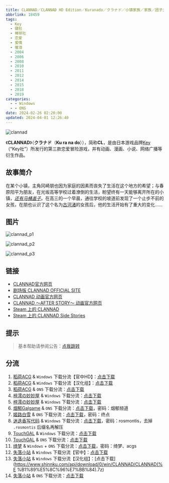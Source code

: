 ```yaml
---
title: CLANNAD／CLANNAD HD Edition／Kuranado／クラナド／小镇家族／家族／团子大家族／克兰娜德／人生
abbrlink: 18459
tags:
  - Key
  - 键社
  - 棒球社
  - 恋爱
  - 爱情
  - 催泪
  - 2004
  - 2006
  - 2008
  - 2010
  - 2011
  - 2012
  - 2014
  - 2015
  - 2018
  - 2019
categories:
  - - Windows
  - - ONS
date: 2024-02-26 02:20:00
updated: 2024-04-01 12:26:40
---
```


![clannad](https://unpkg.com/galgame/img/clannad.webp)

《**CLANNAD**》（**クラナド**（**Ku ra na do**）），简称**CL**，是由日本游戏品牌[Key](https://zh.moegirl.org.cn/Key)（“Key社”）所发行的第三款恋爱冒险游戏，并有动画、漫画、小说、网络广播等衍生作品。

<!-- more -->

## 故事简介

在某个小镇，主角冈崎朋也因为家庭的因素而丧失了生活在这个地方的希望；与春原阳平为朋友，在光坂高等学校过着潦倒的生活，盼望终有一天能够离开所在的小镇，*[还有马桶盖子](https://zh.moegirl.org.cn/还有马桶盖子)*。在高三的一个早晨，通往学校的坡道前发现了一个止步不前的女孩，在朋也认识了这个名为[古河渚](https://zh.moegirl.org.cn/古河渚)的女孩后，他的生活开始有了重大的变化……

## 图片

![clannad_p1](https://unpkg.com/galgame/img/clannad_p1.webp)

![clannad_p2](https://unpkg.com/galgame/img/clannad_p2.webp)

![clannad_p3](https://unpkg.com/galgame/img/clannad_p3.webp)

## 链接

- [CLANNAD官方网页](http://clannad.prpage.jp/)
- [剧场版 CLANNAD OFFICIAL SITE](http://www.clannad-movie.jp/)
- [CLANNAD 动画官方网页](http://www.tbs.co.jp/clannad/clannad1/index-j.html)
- [CLANNAD ～AFTER STORY～ 动画官方网页](http://www.tbs.co.jp/clannad/)
- [Steam 上的 CLANNAD](https://store.steampowered.com/app/324160)
- [Steam 上的 CLANNAD Side Stories](https://store.steampowered.com/app/420100)

## 提示

> 基本帮助请参阅公告：[点我跳转](/p/announcement/)

## 分流

1. [稻荷ACG](https://amoebi.com/) & `Windows` 下载分流【官中HD】：[点击下载](https://sakustar.moe/download?post_id=307&index=1&i=0)
2. [稻荷ACG](https://amoebi.com/) & `Windows` 下载分流【汉化组】：[点击下载](https://sakustar.moe/download?post_id=307&index=0&i=0)
3. [稻荷ACG](https://amoebi.com/) & `ONS` 下载分流：[点击下载](https://sakustar.moe/download?post_id=609&index=0&i=0)
4. [梓澪の妙妙屋](https://zi0.cc/) & `Windows` 下载分流：[点击下载](https://zi0.cc/d/%2C%E3%80%90ADV-%E5%86%92%E9%99%A9%E6%B8%B8%E6%88%8F%E3%80%91/%E3%80%90PC%E3%80%91CLANNAD%20HD%20Edition/CLANNAD%20HD%20Edition.zip?sign=NWR5RD7Z5G8HwX0iMA9nIvnXHIQ669o5RnsN7DGx640=:0)
5. [梓澪の妙妙屋](https://zi0.cc/) & `Windows` 下载分流：[点击下载](https://zi0.cc/d/%60%E3%80%90%E5%90%88%E9%9B%86%E7%B3%BB%E5%88%97%E3%80%91/%E6%B1%89%E5%8C%96galgame%E4%BC%9A%E7%A4%BE%E5%90%88%E9%9B%86/%E6%B1%89%E5%8C%96%E4%BC%9A%E7%A4%BE%E5%90%88%E9%9B%86%E9%83%A8%E5%88%86%20part24/KEY/%E6%B1%89%E5%8C%96%E7%89%88/%5B191017%5D%5BKey%5D%20CLANNAD%20HD%20Edition.rar?sign=8Hvg-pqMmYaW0YfU8Op4QzRN9dAdWc2GT72YKBEGIeY=:0)
6. [烟郁Galgame](https://yanyugal.top/) & `ONS` 下载分流：[点击下载](https://yanyugal.top/d/disk1/%E5%B0%8F%E5%B0%8F%E7%9A%84%E5%88%86%E4%BA%AB%EF%BC%88PC%EF%BC%86%E5%AE%89%E5%8D%93%EF%BC%89/%E5%AE%89%E5%8D%93/ons/Clannad.7z)，密码：烟郁频道
7. [姬路白雪](https://pan.jlbx.xyz/) & `ONS` 下载分流：[点击下载](https://pan.jlbx.xyz/?s=CLANNAD.rar)，密码：终点
8. [迷迭香写代码](https://rosmontis.com/) & `Windows` 下载分流：[点击下载](https://drive.rosmontis.com/s/8r2UN)，密码：rosmontis，去掉 `.rosmontis` 后缀名再解压
9. [TouchGAL](https://touchgal.net/) & `Windows` 下载分流：[点击下载](https://pan.touchgal.net/s/weaHv)
10. [TouchGAL](https://touchgal.net/) & `ONS` 下载分流：[点击下载](https://pan.touchgal.net/s/ABOtP)
11. [绮梦](https://acgs.eu.org/) & `Windows` + `ONS` 下载分流：[点击下载](https://acgs.eu.org/down_html/?url=game/Clannad&name=CLANNAD)，密码：绮梦、acgs
12. [失落小站](https://www.shinnku.com/) & `Windows` 下载分流【官中】：[点击下载](https://www.shinnku.com/api/download/0/win/CLANNAD/CLANNAD(%E5%AE%98%E4%B8%AD).7z)
13. [失落小站](https://www.shinnku.com/) & `Windows` 下载分流【汉化组】：[点击下载](https://www.shinnku.com/api/download/0/win/CLANNAD/CLANNAD(%E %B1%89%E5%8C%96%E7%BB%84).7z)
14. [失落小站](https://www.shinnku.com/) & `ONS` 下载分流：[点击下载](https://www.shinnku.com/api/download/0/ons/clannad.zip)
